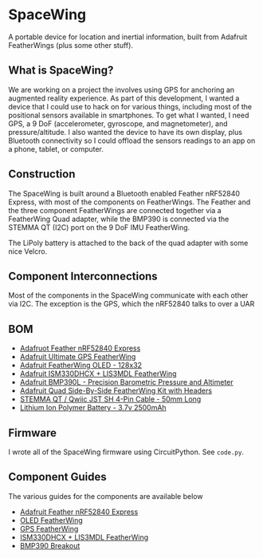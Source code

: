 # SpaceWing

A portable device for location and inertial information, built from Adafruit FeatherWings (plus some other stuff).

## What is SpaceWing?

We are working on a project the involves using GPS for anchoring an augmented reality experience. As part of this development,
I wanted a device that I could use to hack on for various things, including most of the positional sensors available in
smartphones. To get what I wanted, I need GPS, a 9 DoF (accelerometer, gyroscope, and magnetometer), and pressure/altitude.
I also wanted the device to have its own display, plus Bluetooth connectivity so I could offload the sensors readings to
an app on a phone, tablet, or computer.


## Construction

The SpaceWing is built around a Bluetooth enabled Feather nRF52840 Express, with most of the components on
FeatherWings. The Feather and the three component FeatherWings are connected together via a FeatherWing Quad
adapter, while the BMP390 is connected via the STEMMA QT (I2C) port on the 9 DoF IMU FeatherWing.

The LiPoly battery is attached to the back of the quad adapter with some nice Velcro.

## Component Interconnections

Most of the components in the SpaceWing communicate with each other via I2C. The exception is the GPS, which
the nRF52840 talks to over a UAR

## BOM

- [Adafruot Feather nRF52840 Express](https://www.adafruit.com/product/4062)
- [Adafruit Ultimate GPS FeatherWing](https://www.adafruit.com/product/3133)
- [Adafruit FeatherWing OLED - 128x32](https://www.adafruit.com/product/4091)
- [Adafruit ISM330DHCX + LIS3MDL FeatherWing](https://www.adafruit.com/product/4569)
- [Adafruit BMP390L - Precision Barometric Pressure and Altimeter](https://www.adafruit.com/product/4816)
- [Adafruit Quad Side-By-Side FeatherWing Kit with Headers](https://www.adafruit.com/product/4254)
- [STEMMA QT / Qwiic JST SH 4-Pin Cable - 50mm Long](https://www.adafruit.com/product/4399)
- [Lithium Ion Polymer Battery - 3.7v 2500mAh](https://www.adafruit.com/product/328)

## Firmware

I wrote all of the SpaceWing firmware using CircuitPython. See `code.py`.

## Component Guides

The various guides for the components are available below

- [Adafruit Feather nRF52840 Express](https://learn.adafruit.com/introducing-the-adafruit-nrf52840-feather)
- [OLED FeatherWing](https://learn.adafruit.com/adafruit-oled-featherwing)
- [GPS FeatherWing](https://learn.adafruit.com/adafruit-ultimate-gps-featherwing)
- [ISM330DHCX + LIS3MDL FeatherWing](https://learn.adafruit.com/st-9-dof-combo)
- [BMP390 Breakout](https://learn.adafruit.com/adafruit-bmp388-bmp390-bmp3xx)
